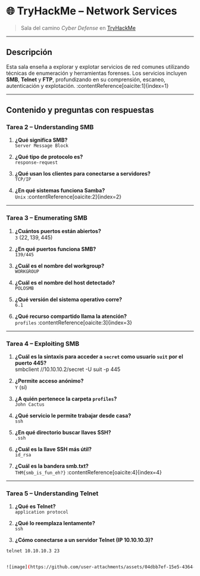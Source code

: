 # 🌐 TryHackMe – Network Services

> Sala del camino *Cyber Defense* en [TryHackMe](https://tryhackme.com/room/networkservices)

---

##  Descripción

Esta sala enseña a explorar y explotar servicios de red comunes utilizando técnicas de enumeración y herramientas forenses. Los servicios incluyen **SMB**, **Telnet** y **FTP**, profundizando en su comprensión, escaneo, autenticación y explotación. :contentReference[oaicite:1]{index=1}

---

##  Contenido y preguntas con respuestas

###  Tarea 2 – Understanding SMB

1. **¿Qué significa SMB?**  
   `Server Message Block`

2. **¿Qué tipo de protocolo es?**  
   `response-request`

3. **¿Qué usan los clientes para conectarse a servidores?**  
   `TCP/IP`

4. **¿En qué sistemas funciona Samba?**  
   `Unix` :contentReference[oaicite:2]{index=2}

---

###  Tarea 3 – Enumerating SMB

1. **¿Cuántos puertos están abiertos?**  
   `3` (22, 139, 445)

2. **¿En qué puertos funciona SMB?**  
   `139/445`

3. **¿Cuál es el nombre del workgroup?**  
   `WORKGROUP`

4. **¿Cuál es el nombre del host detectado?**  
   `POLOSMB`

5. **¿Qué versión del sistema operativo corre?**  
   `6.1`

6. **¿Qué recurso compartido llama la atención?**  
   `profiles` :contentReference[oaicite:3]{index=3}

---

###  Tarea 4 – Exploiting SMB

1. **¿Cuál es la sintaxis para acceder a `secret` como usuario `suit` por el puerto 445?**  
smbclient //10.10.10.2/secret -U suit -p 445

2. **¿Permite acceso anónimo?**  
`Y` (sí)

3. **¿A quién pertenece la carpeta `profiles`?**  
`John Cactus`

4. **¿Qué servicio le permite trabajar desde casa?**  
`ssh`

5. **¿En qué directorio buscar llaves SSH?**  
`.ssh`

6. **¿Cuál es la llave SSH más útil?**  
`id_rsa`

7. **¿Cuál es la bandera smb.txt?**  
`THM{smb_is_fun_eh?}` :contentReference[oaicite:4]{index=4}

---

###  Tarea 5 – Understanding Telnet

1. **¿Qué es Telnet?**  
`application protocol`

2. **¿Qué lo reemplaza lentamente?**  
`ssh`

3. **¿Cómo conectarse a un servidor Telnet (IP 10.10.10.3)?**  
```bash
telnet 10.10.10.3 23


![image](https://github.com/user-attachments/assets/04dbb7ef-15e5-4364-8c3b-7effadeb1e7b)

